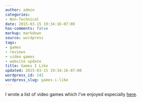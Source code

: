 ```yaml
---
author: admin
categories:
- Non-Technical
date: 2015-03-15 19:34:16-07:00
has-comments: false
markup: markdown
source: wordpress
tags:
- games
- reviews
- video games
- website update
title: Games I Like
updated: 2015-03-15 19:34:16-07:00
wordpress_id: 142
wordpress_slug: games-i-like
---
```

I wrote a list of video games which I’ve enjoyed especially [here](https://za3k.com/games.md).
